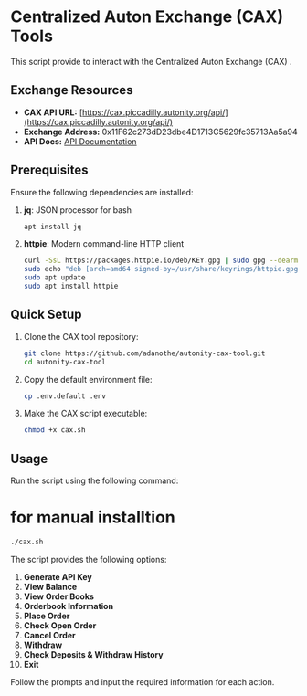 # Centralized Auton Exchange (CAX) Tools

This script provide to interact with the Centralized Auton Exchange (CAX) .

## Exchange Resources

- **CAX API URL:** [https://cax.piccadilly.autonity.org/api/](https://cax.piccadilly.autonity.org/api/)
- **Exchange Address:** 0x11F62c273dD23dbe4D1713C5629fc35713Aa5a94
- **API Docs:** [API Documentation](https://cax.piccadilly.autonity.org/docs)

## Prerequisites

Ensure the following dependencies are installed:

1. **jq**: JSON processor for bash
   ```bash
   apt install jq
   ```

2. **httpie**: Modern command-line HTTP client
   ```bash
   curl -SsL https://packages.httpie.io/deb/KEY.gpg | sudo gpg --dearmor -o /usr/share/keyrings/httpie.gpg
   sudo echo "deb [arch=amd64 signed-by=/usr/share/keyrings/httpie.gpg] https://packages.httpie.io/deb ./" > /etc/apt/sources.list.d/httpie.list
   sudo apt update
   sudo apt install httpie
   ```

## Quick Setup

1. Clone the CAX tool repository:
   ```bash
   git clone https://github.com/adanothe/autonity-cax-tool.git
   cd autonity-cax-tool
   ```

2. Copy the default environment file:
   ```bash
   cp .env.default .env
   ```

3. Make the CAX script executable:
   ```bash
   chmod +x cax.sh
   ```
   
## Usage

Run the script using the following command:

# for manual installtion 
```bash
./cax.sh
```
The script provides the following options:

1. **Generate API Key**
2. **View Balance**
3. **View Order Books**
4. **Orderbook Information**
5. **Place Order**
6. **Check Open Order**
7. **Cancel Order**
8. **Withdraw**
9. **Check Deposits & Withdraw History**
10. **Exit**

Follow the prompts and input the required information for each action.
